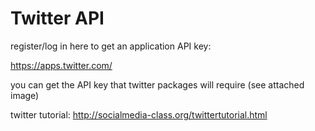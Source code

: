 # Twitter API

register/log in here to get an application API key:

https://apps.twitter.com/

you can get the API key that twitter packages will require (see attached image)

twitter tutorial: http://socialmedia-class.org/twittertutorial.html
